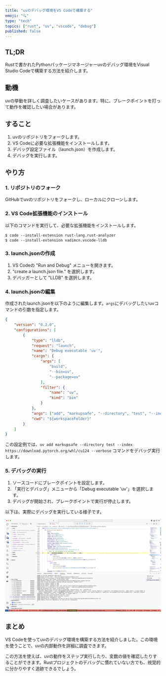 ```yaml
---
title: "uvのデバッグ環境をVS Codeで構築する"
emoji: "🔍"
type: "tech"
topics: ["rust", "uv", "vscode", "debug"]
published: false
---
```


## TL;DR

Rustで書かれたPythonパッケージマネージャーuvのデバッグ環境をVisual Studio Codeで構築する方法を紹介します。

## 動機

uvの挙動を詳しく調査したいケースがあります。特に、ブレークポイントを打って動作を確認したい場合があります。

## すること

1. uvのリポジトリをフォークします。
2. VS Codeに必要な拡張機能をインストールします。
3. デバッグ設定ファイル（launch.json）を作成します。
4. デバッグを実行します。

## やり方

### 1. リポジトリのフォーク

GitHubでuvのリポジトリをフォークし、ローカルにクローンします。

### 2. VS Code拡張機能のインストール

以下のコマンドを実行して、必要な拡張機能をインストールします。

```shell
$ code --install-extension rust-lang.rust-analyzer
$ code --install-extension vadimcn.vscode-lldb
```

### 3. launch.jsonの作成

1. VS Codeの "Run and Debug" メニューを開きます。
2. "create a launch.json file." を選択します。
3. デバッガーとして "LLDB" を選択します。

### 4. launch.jsonの編集

作成されたlaunch.jsonを以下のように編集します。`args`にデバッグしたいuvコマンドの引数を指定します。

```json
{
    "version": "0.2.0",
    "configurations": [
        {
            "type": "lldb",
            "request": "launch",
            "name": "Debug executable 'uv'",
            "cargo": {
                "args": [
                    "build",
                    "--bin=uv",
                    "--package=uv"
                ],
                "filter": {
                    "name": "uv",
                    "kind": "bin"
                }
            },
            "args": ["add", "markupsafe", "--directory", "test", "--index", "https://download.pytorch.org/whl/cu124", "--verbose"],
            "cwd": "${workspaceFolder}"
        }
    ]
}
```

この設定例では、`uv add markupsafe --directory test --index https://download.pytorch.org/whl/cu124 --verbose` コマンドをデバッグ実行します。

### 5. デバッグの実行

1. ソースコードにブレークポイントを設定します。
2. 「実行とデバッグ」メニューから「Debug executable 'uv'」を選択します。
3. デバッグが開始され、ブレークポイントで実行が停止します。

以下は、実際にデバッグを実行している様子です。

![VS CodeでのUVデバッグ画面](/images/vscode-debugging-for-uv-rust.png)

## まとめ

VS Codeを使ってuvのデバッグ環境を構築する方法を紹介しました。この環境を使うことで、uvの内部動作を詳細に調査できます。

この方法を使えば、uvの動作をステップ実行したり、変数の値を確認したりすることができます。Rustプロジェクトのデバッグに慣れていない方でも、視覚的に分かりやすく追跡できるでしょう。
